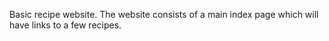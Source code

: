Basic recipe website.
The website consists of a main index page which will have links to a few recipes.